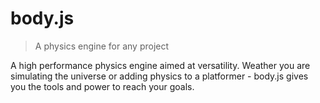 # body.js
> A physics engine for any project

A high performance physics engine aimed at versatility. Weather you are simulating the universe or adding physics to a platformer - body.js gives you the tools and power to reach your goals.

